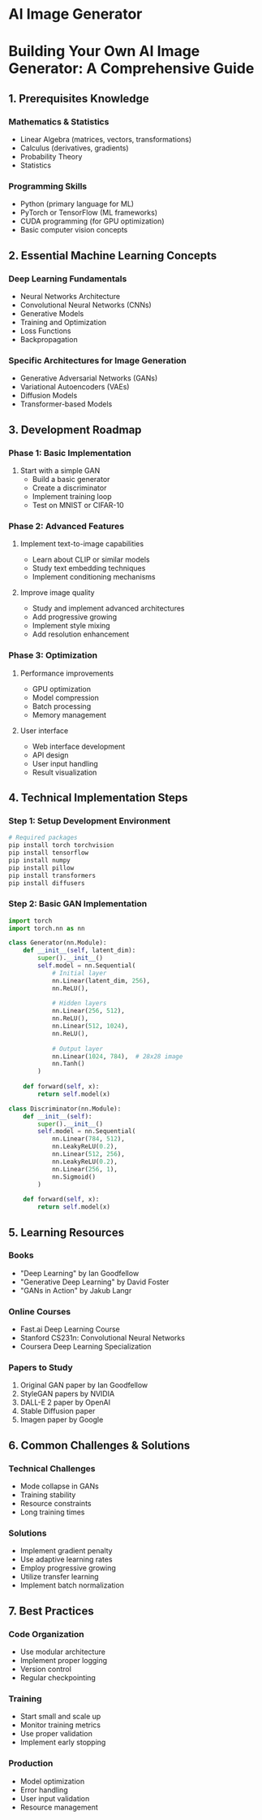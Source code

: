 # AI Image Generator

# Building Your Own AI Image Generator: A Comprehensive Guide

## 1. Prerequisites Knowledge
### Mathematics & Statistics
- Linear Algebra (matrices, vectors, transformations)
- Calculus (derivatives, gradients)
- Probability Theory
- Statistics

### Programming Skills
- Python (primary language for ML)
- PyTorch or TensorFlow (ML frameworks)
- CUDA programming (for GPU optimization)
- Basic computer vision concepts

## 2. Essential Machine Learning Concepts
### Deep Learning Fundamentals
- Neural Networks Architecture
- Convolutional Neural Networks (CNNs)
- Generative Models
- Training and Optimization
- Loss Functions
- Backpropagation

### Specific Architectures for Image Generation
- Generative Adversarial Networks (GANs)
- Variational Autoencoders (VAEs)
- Diffusion Models
- Transformer-based Models

## 3. Development Roadmap

### Phase 1: Basic Implementation
1. Start with a simple GAN
   - Build a basic generator
   - Create a discriminator
   - Implement training loop
   - Test on MNIST or CIFAR-10

### Phase 2: Advanced Features
1. Implement text-to-image capabilities
   - Learn about CLIP or similar models
   - Study text embedding techniques
   - Implement conditioning mechanisms

2. Improve image quality
   - Study and implement advanced architectures
   - Add progressive growing
   - Implement style mixing
   - Add resolution enhancement

### Phase 3: Optimization
1. Performance improvements
   - GPU optimization
   - Model compression
   - Batch processing
   - Memory management

2. User interface
   - Web interface development
   - API design
   - User input handling
   - Result visualization

## 4. Technical Implementation Steps

### Step 1: Setup Development Environment
```python
# Required packages
pip install torch torchvision
pip install tensorflow
pip install numpy
pip install pillow
pip install transformers
pip install diffusers
```

### Step 2: Basic GAN Implementation
```python
import torch
import torch.nn as nn

class Generator(nn.Module):
    def __init__(self, latent_dim):
        super().__init__()
        self.model = nn.Sequential(
            # Initial layer
            nn.Linear(latent_dim, 256),
            nn.ReLU(),
            
            # Hidden layers
            nn.Linear(256, 512),
            nn.ReLU(),
            nn.Linear(512, 1024),
            nn.ReLU(),
            
            # Output layer
            nn.Linear(1024, 784),  # 28x28 image
            nn.Tanh()
        )
    
    def forward(self, x):
        return self.model(x)

class Discriminator(nn.Module):
    def __init__(self):
        super().__init__()
        self.model = nn.Sequential(
            nn.Linear(784, 512),
            nn.LeakyReLU(0.2),
            nn.Linear(512, 256),
            nn.LeakyReLU(0.2),
            nn.Linear(256, 1),
            nn.Sigmoid()
        )
    
    def forward(self, x):
        return self.model(x)
```

## 5. Learning Resources

### Books
- "Deep Learning" by Ian Goodfellow
- "Generative Deep Learning" by David Foster
- "GANs in Action" by Jakub Langr

### Online Courses
- Fast.ai Deep Learning Course
- Stanford CS231n: Convolutional Neural Networks
- Coursera Deep Learning Specialization

### Papers to Study
1. Original GAN paper by Ian Goodfellow
2. StyleGAN papers by NVIDIA
3. DALL-E 2 paper by OpenAI
4. Stable Diffusion paper
5. Imagen paper by Google

## 6. Common Challenges & Solutions

### Technical Challenges
- Mode collapse in GANs
- Training stability
- Resource constraints
- Long training times

### Solutions
- Implement gradient penalty
- Use adaptive learning rates
- Employ progressive growing
- Utilize transfer learning
- Implement batch normalization

## 7. Best Practices

### Code Organization
- Use modular architecture
- Implement proper logging
- Version control
- Regular checkpointing

### Training
- Start small and scale up
- Monitor training metrics
- Use proper validation
- Implement early stopping

### Production
- Model optimization
- Error handling
- User input validation
- Resource management
